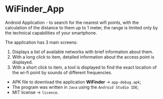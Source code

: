 # WiFinder_App
Android Application - to search for the nearest wifi points, with the calculation of the distance to them up to 1 meter, the range is limited only by the technical capabilities of your smartphone.

The application has 3 main screens:
1) Displays a list of available networks with brief information about them.
2) With a long click to item, detailed information about the access point is displayed.
3) With a short click to item, a tool is displayed to find the exact location of the wi-fi point by sounds of different frequencies.

- APK file to download the application **WiFinder** -> `app-debug.apk`;
- The program was written in `Java` using the `Android Studio IDE`;
- MIT license -> `licence`.

